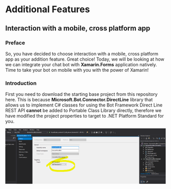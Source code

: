 # Additional Features 
## Interaction with a mobile, cross platform app

### Preface

So, you have decided to choose interaction with a mobile, cross platform app as your addition feature. Great choice! Today, we will be looking at how we can integrate your chat bot with __Xamarin.Forms__ application natively. Time to take your bot on mobile with you with the power of Xamarin!

### Introduction

First you need to download the starting base project from this repository here. This is because **Microsoft.Bot.Connector.DirectLine** library that allows us to implement C# classes for using the Bot Framework Direct Line REST API __cannot__ be added to Portable Class Library directly, therefore we have modified the project properties to target to .NET Platform Standard for you. 

<img src="screenshots/1.PNG"/>


